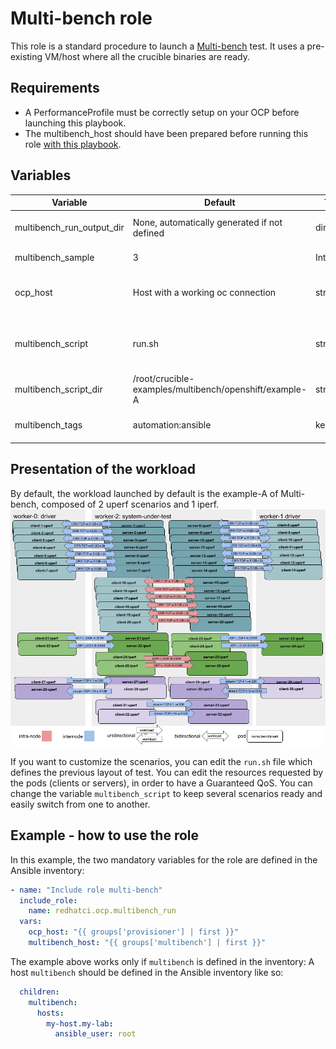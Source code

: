# Multi-bench role
This role is a standard procedure to launch a [Multi-bench](https://github.com/perftool-incubator/crucible) test.
It uses a pre-existing VM/host where all the crucible binaries are ready.

## Requirements
* A PerformanceProfile must be correctly setup on your OCP before launching this playbook.
* The multibench_host should have been prepared before running this role [with this playbook](https://github.com/redhatci/ansible-collection-redhatci-ocp/playbooks/multibench_setup_host.yml).

## Variables
| Variable                  | Default                                                 | Type      | Required | Description                                                                                              |
|---------------------------|---------------------------------------------------------|-----------|----------|----------------------------------------------------------------------------------------------------------|
| multibench_run_output_dir | None, automatically generated if not defined            | directory | false    | Directory where the results of the bench are copied                                                      |
| multibench_sample         | 3                                                       | Integer   | false    | Number of times the benchmark will be run                                                                |
| ocp_host                  | Host with a working oc connection                       | string    | true     | Address of the host which has a valid kubeconfig, accessible with SSH                                    |
| multibench_script         | run.sh	                                                 | string    | false    | Name of the script to be executed for launching the crucible cmd. Located in the `multibench_script_dir` |
| multibench_script_dir     | /root/crucible-examples/multibench/openshift/example-A	 | string    | false    | Path of the multibench script on the multi-bench host                                                    |
| multibench_tags           | automation:ansible                                      | key:value | false    | Tag to be added to the multi-bench Run in the Opensearch DB                                              |

## Presentation of the workload
By default, the workload launched by default is the example-A of Multi-bench, composed of 2 uperf scenarios and 1 iperf.
![Multi-bench_example-A](images/example-A.png)

If you want to customize the scenarios, you can edit the `run.sh` file which defines the previous layout of test.
You can edit the resources requested by the pods (clients or servers), in order to have a Guaranteed QoS.
You can change the variable `multibench_script` to keep several scenarios ready and easily switch from one to another.

## Example - how to use the role
In this example, the two mandatory variables for the role are defined in the Ansible inventory:

```yaml
- name: "Include role multi-bench"
  include_role:
    name: redhatci.ocp.multibench_run
  vars:
    ocp_host: "{{ groups['provisioner'] | first }}"
    multibench_host: "{{ groups['multibench'] | first }}"
```

The example above works only if `multibench` is defined in the inventory:
A host `multibench` should be defined in the Ansible inventory like so:
```yaml
  children:
    multibench:
      hosts:
        my-host.my-lab:
          ansible_user: root
```